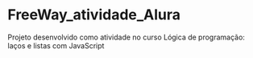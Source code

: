 # FreeWay_atividade_Alura
Projeto desenvolvido como atividade no curso Lógica de programação: laços e listas com JavaScript
